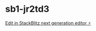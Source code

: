 # sb1-jr2td3

[Edit in StackBlitz next generation editor ⚡️](https://stackblitz.com/~/github.com/leon-d80/sb1-jr2td3)